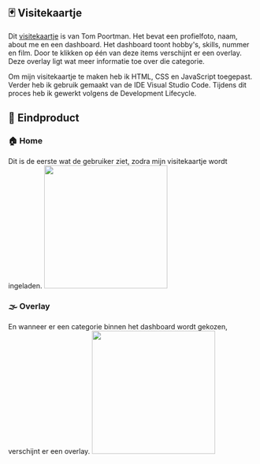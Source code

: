 ## 🃏 Visitekaartje

Dit [visitekaartje](http://tom.student.fdnd.nl/) is van Tom Poortman. Het bevat een profielfoto, naam, about me en een dashboard.
Het dashboard toont hobby's, skills, nummer en film. Door te klikken op één van deze items verschijnt er een overlay.
Deze overlay ligt wat meer informatie toe over die categorie.

Om mijn visitekaartje te maken heb ik HTML, CSS en JavaScript toegepast. Verder heb ik gebruik gemaakt van de IDE Visual Studio Code. 
Tijdens dit proces heb ik gewerkt volgens de Development Lifecycle.

## 🏁 Eindproduct
### 🏠 Home

Dit is de eerste wat de gebruiker ziet, zodra mijn visitekaartje wordt ingeladen.
<img src="https://user-images.githubusercontent.com/112861614/191741906-649171be-f50b-4771-9499-48eef93c7ed7.png" width="250">

### 🌫 Overlay

En wanneer er een categorie binnen het dashboard wordt gekozen, verschijnt er een overlay.
<img src="https://user-images.githubusercontent.com/112861614/191742513-24b1085a-43c2-4687-9781-8598d1c5abe5.png" width="250">
